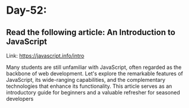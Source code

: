 

# Day-52: 


## Read the following article: An Introduction to JavaScript

Link: https://javascript.info/intro


Many students are still unfamiliar with JavaScript, often regarded as the backbone of web development. Let's explore the remarkable features of JavaScript, its wide-ranging capabilities, and the complementary technologies that enhance its functionality. This article serves as an introductory guide for beginners and a valuable refresher for seasoned developers

